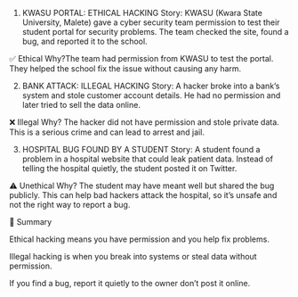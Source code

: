 1. KWASU PORTAL: ETHICAL HACKING
Story: KWASU (Kwara State University, Malete) gave a cyber security team permission to test their student portal for security problems. The team checked the site, found a bug, and reported it to the school.

✅ Ethical
Why?The team had permission from KWASU to test the portal. They helped the school fix the issue without causing any harm.



2. BANK ATTACK: ILLEGAL HACKING
Story: A hacker broke into a bank’s system and stole customer account details. He had no permission and later tried to sell the data online.

❌ Illegal
Why? The hacker did not have permission and stole private data. This is a serious crime and can lead to arrest and jail.



3. HOSPITAL BUG FOUND BY A STUDENT
Story: A student found a problem in a hospital website that could leak patient data. Instead of telling the hospital quietly, the student posted it on Twitter.

⚠️ Unethical
Why? The student may have meant well but shared the bug publicly. This can help bad hackers attack the hospital, so it’s unsafe and not the right way to report a bug.



📌 Summary

Ethical hacking means you have permission and you help fix problems.

Illegal hacking is when you break into systems or steal data without permission.

If you find a bug, report it quietly to the owner don’t post it online.
